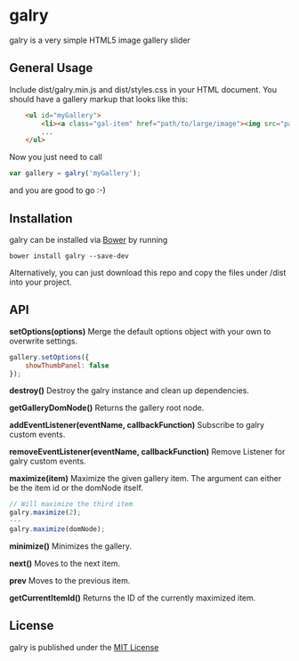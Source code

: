 # galry

galry is a very simple HTML5 image gallery slider

## General Usage

Include dist/galry.min.js and dist/styles.css in your HTML document. You should have a gallery markup that looks like this:

```HTML
    <ul id="myGallery">
        <li><a class="gal-item" href="path/to/large/image"><img src="path/to/thumbnail" alt=""></a></li>
        ...
    </ul>
```

Now you just need to call

```Javascript
var gallery = galry('myGallery');
```

and you are good to go :-)

## Installation

galry can be installed via [Bower](http://bower.io) by running

    bower install galry --save-dev

Alternatively, you can just download this repo and copy the files under /dist into your project.

## API

**setOptions(options)**
Merge the default options object with your own to overwrite settings.
```JavaScript
gallery.setOptions({
    showThumbPanel: false
});
```

**destroy()**
Destroy the galry instance and clean up dependencies.

**getGalleryDomNode()**
Returns the gallery root node.

**addEventListener(eventName, callbackFunction)**
Subscribe to galry custom events.

**removeEventListener(eventName, callbackFunction)**
Remove Listener for galry custom events.

**maximize(item)**
Maximize the given gallery item. The argument can either be the item id or the domNode itself.
```JavaScript
// Will maximize the third item
galry.maximize(2);
---
galry.maximize(domNode);
```

**minimize()**
Minimizes the gallery.

**next()**
Moves to the next item.

**prev**
Moves to the previous item.

**getCurrentItemId()**
Returns the ID of the currently maximized item.

## License

galry is published under the [MIT License](LICENSE)